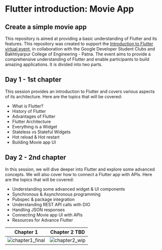 # Flutter introduction: Movie App
## Create a simple movie app

This repository is aimed at providing a basic understanding of Flutter and its features.
This repository was created to support the [Introduction to Flutter virtual event](https://gdsc.community.dev/events/details/developer-student-clubs-bakhtiyarpur-college-of-engineering-patna-presents-introduction-to-flutter/), in collaboration with the Google Developer Student Clubs and Bakhtiyarpur College of Engineering - Patna. The event aims to provide a comprehensive understanding of Flutter and enable participants to build amazing applications.
It is divided into two parts.

## Day 1 - 1st chapter
This session provides an introduction to Flutter and covers various aspects of its architecture. Here are the topics that will be covered:

- What is Flutter?
- History of Flutter
- Advantages of Flutter
- Flutter Architecture
- Everything is a Widget
- Stateless vs Stateful Widgets
- Hot reload & Hot restart
- Building Movie app UI


## Day 2 - 2nd chapter
In this session, we will dive deeper into Flutter and explore some advanced concepts. We will also cover how to connect a Flutter app with APIs. Here are the topics that will be covered:

- Understanding some advanced widget & UI components
- Synchronous & Asynchronous programming
- Pubspec & package integration
- Understanding REST API calls with DIO
- Handling JSON responses
- Connecting Movie app UI with APIs
- Resources for Advance Flutter

| Chapter 1 | Chapter 2 TBD|
|-----------|-----------|
|      ![chapter1_final](https://user-images.githubusercontent.com/15221068/229287109-99b89248-a937-4478-b15e-89701238e8a1.png) |  ![chapter2_wip](https://user-images.githubusercontent.com/15221068/229287213-a60091da-b70d-4104-ab41-f18d335e1f6e.png)         |
